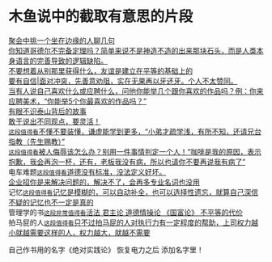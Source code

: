 # 木鱼说中的截取有意思的片段
[聚会中挑一个坐在边缘的人聊几句](http://www.bilibili.com/video/av4338557/)  
[你知道哥德尔不完备定理吗？简单来说不是神造不造的出来那块石头，而是人类本身语言的完善导致的逻辑缺陷。](http://www.bilibili.com/video/av4360456/)  
[不要想着从别那里获得什么，友谊是建立在平等的基础上的](http://www.bilibili.com/video/av4488579/)  
[要有自信|面对冲突，先善意劝阻，实在无果再以牙还牙。个人不太赞同。](http://www.bilibili.com/video/av4561494/)  
[当有人说自己喜欢什么或应聘什么，问他你能举几个跟你喜欢的作品吗？例：你来应聘美术，“你能举5个你最喜欢的作品吗？”](http://www.bilibili.com/video/av4639496/)  
[有眼不识泰山背后的故事](http://www.bilibili.com/video/av4851128/)  
[敢于说出不同观点，要灵活！](http://www.bilibili.com/video/av4951829/)  
[`这段值得看`不懂不要装懂，谦虚能学到更多，“小弟才疏学浅，有所不知，还请兄台指教（先生赐教）”](http://www.bilibili.com/video/av5056695/)  
[`这段值得看`被人侮辱该怎么办？别用一件事情判定一个人！“咖啡是我的原因，表示抱歉，我会再泡一杯，还有，老板我没有病，所以也请你不要再说我有病了”](http://www.bilibili.com/video/av5175542/)  
电车难题[`这段值得看`道德没有标准，没法定义好坏。](http://www.bilibili.com/video/av5246996/)  
[企业招你是来解决问题的，解决不了，会再多专业名词也没用](http://www.bilibili.com/video/av5709135/)  
记忆[`这段值得看`记忆是模糊的，可以自动补全，也可以选择性遗忘，就算自己深信不疑的记忆也不一定是真的](http://www.bilibili.com/video/av6285813/)  
管理学的书[`这段非常值得看`活法  君主论  道德情操论  《国富论》  不平等的代价](http://www.bilibili.com/video/av6658773/)  
拍马屁的人[`这段值得看`只不过拍马屁的人对执行力有一定程度的帮助，上司权力越小就越需要这样的人，权力越大，就越不需要](http://www.bilibili.com/video/av4389347/)  








自己作书用的名字《绝对实践论》 恢复电力之后 添加名字里！
